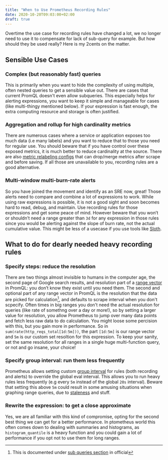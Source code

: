 ```yaml
---
title: "When to Use Prometheus Recording Rules"
date: 2020-10-20T09:03:00+02:00
draft: true
---
```


Overtime the use case for recording rules have changed a lot, we no longer need to use it to compensate for lack of sub-query for example. But how should they be used really? Here is my 2cents on the matter.

## Sensible Use Cases

### Complex (but reasonably fast) queries

This is primarily when you want to hide the complexity of using multiple, often nested queries to get a sensible value out. There are cases that current PromQL doesn't even allow subqueries. This especially helps for alerting expressions, you want to keep it simple and manageable for cases (like multi-thingy mentioned below). If your expression is fast enough, the extra computing resource and storage is often justified.

### Aggregation and rollup for high cardinality metrics

There are numerous cases where a service or application exposes too much data (i.e many labels) and you want to reduce that to those you need for regular use. You should beware that if you have control over these exposed metrics, it is much better to reduce cardinality at the source. There are also [metric relabeling configs](https://prometheus.io/docs/prometheus/latest/configuration/configuration/#metric_relabel_configs) that can drop/merge metrics after scrape and before saving. If all those are unavailable to you, recording rules are a good alternative.

### Multi-window multi-burn-rate alerts

So you have joined the movement and identify as an SRE now, great! Those alerts need to compare and combine a lot of expressions to work. While using raw expressions is possible, it is not a good sight and soon becomes hard to read, debug, and maintain. Use recording rules for those expressions and get some peace of mind. However beware that you won’t or shouldn’t need a range greater than `3d` for any expression in those rules since you would be alerting against the slope of burn rate, not the actual cumulative value. This might be less of a usecase if you use tools like [Sloth](https://github.com/slok/sloth).

## What to do for dearly needed heavy recording rules

### Specify steps: reduce the resolution

There are two things almost invisible to humans in the computer age, the second page of Google search results, and resolution part of a [range vector](https://prometheus.io/docs/prometheus/latest/querying/basics/#range-vector-selectors) in PromQL: you don’t know they exist until you need them. The second and optional part of any range vector in PromQL is the resolution that the data are picked for calculation[^1], and defaults to scrape interval when you don't scpecify. Often times in big ranges you don't need the actual resolution for queries (like rate of somethng over a day or more!), so by setting a larger value for resolution, you allow Prometheus to jump over many data points and fetch less raw data to do calculation. You might loose some percision with this, but you gain more in performance. So in `sum(rate(http_reqs_total[1d:5m]))`, the part `[1d:5m]` is our range vector and `5m` is our custom set resoltion for this expression. To keep your sanity, set the same resolution for all ranges in a single huge multi-function query, or not and go insane, your choice!

### Specify group interval: run them less frequently

Prometheus allows setting custom [group interval](https://prometheus.io/docs/prometheus/latest/configuration/recording_rules/#rule_group) for rules (both recording and alerts) to override the global eval interval. This allows you to run heavy rules less frequently (e.g every `5m` instead of the global `20s` interval). Beware that setting this above `5m` could result in some amusing situations when graphing range queries, due to [staleness](https://prometheus.io/docs/prometheus/latest/querying/basics/#staleness) and stuff.

### Rewrite the expression: to get a close approximate

Yes, we are all familiar with this kind of compromise, opting for the second best thing we can get for a better performance. In ptometheus world this often comes down to dealing with summaries and histograms, as `histogram_quantile` is a heavy function and you could gain a lot of performance if you opt not to use them for long ranges.


[^1]: This is documented under [sub queries section](https://prometheus.io/docs/prometheus/latest/querying/basics/#subquery) in official

